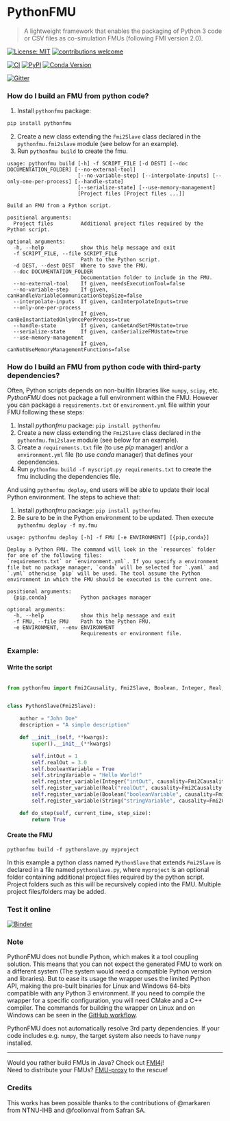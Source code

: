 # PythonFMU

> A lightweight framework that enables the packaging of Python 3 code or CSV files as co-simulation FMUs (following FMI version 2.0).

[![License: MIT](https://img.shields.io/badge/License-MIT-yellow.svg)](https://opensource.org/licenses/MIT)
[![contributions welcome](https://img.shields.io/badge/contributions-welcome-brightgreen.svg?style=flat)](https://github.com/NTNU-IHB/PythonFMU/issues)

[![CI](https://github.com/NTNU-IHB/PythonFMU/workflows/CI/badge.svg)](https://github.com/NTNU-IHB/PythonFMU/actions?query=workflow%3ACI)
[![PyPI](https://img.shields.io/pypi/v/pythonfmu)](https://pypi.org/project/pythonfmu/)
[![Conda Version](https://img.shields.io/conda/vn/conda-forge/pythonfmu.svg)](https://anaconda.org/conda-forge/pythonfmu)

[![Gitter](https://badges.gitter.im/NTNU-IHB/FMI4j.svg)](https://gitter.im/NTNU-IHB/PythonFMU?utm_source=badge&utm_medium=badge&utm_campaign=pr-badge)

### How do I build an FMU from python code?

1. Install `pythonfmu` package:

```bash
pip install pythonfmu
```

2. Create a new class extending the `Fmi2Slave` class declared in the `pythonfmu.fmi2slave` module (see below for an example).
3. Run `pythonfmu build` to create the fmu.

```
usage: pythonfmu build [-h] -f SCRIPT_FILE [-d DEST] [--doc DOCUMENTATION_FOLDER] [--no-external-tool]
                       [--no-variable-step] [--interpolate-inputs] [--only-one-per-process] [--handle-state]
                       [--serialize-state] [--use-memory-management]
                       [Project files [Project files ...]]

Build an FMU from a Python script.

positional arguments:
  Project files         Additional project files required by the Python script.

optional arguments:
  -h, --help            show this help message and exit
  -f SCRIPT_FILE, --file SCRIPT_FILE
                        Path to the Python script.
  -d DEST, --dest DEST  Where to save the FMU.
  --doc DOCUMENTATION_FOLDER
                        Documentation folder to include in the FMU.
  --no-external-tool    If given, needsExecutionTool=false
  --no-variable-step    If given, canHandleVariableCommunicationStepSize=false
  --interpolate-inputs  If given, canInterpolateInputs=true
  --only-one-per-process
                        If given, canBeInstantiatedOnlyOncePerProcess=true
  --handle-state        If given, canGetAndSetFMUstate=true
  --serialize-state     If given, canSerializeFMUstate=true
  --use-memory-management
                        If given, canNotUseMemoryManagementFunctions=false
```

### How do I build an FMU from python code with third-party dependencies?

Often, Python scripts depends on non-builtin libraries like `numpy`, `scipy`, etc.
_PythonFMU_ does not package a full environment within the FMU.
However you can package a `requirements.txt` or `environment.yml` file within your FMU following these steps:

1. Install _pythonfmu_ package: `pip install pythonfmu`
2. Create a new class extending the `Fmi2Slave` class declared in the `pythonfmu.fmi2slave` module (see below for an example).
3. Create a `requirements.txt` file (to use _pip_ manager) and/or a `environment.yml` file (to use _conda_ manager) that defines your dependencies.
4. Run `pythonfmu build -f myscript.py requirements.txt` to create the fmu including the dependencies file.

And using `pythonfmu deploy`, end users will be able to update their local Python environment. The steps to achieve that:

1. Install _pythonfmu_ package: `pip install pythonfmu`
2. Be sure to be in the Python environment to be updated. Then execute `pythonfmu deploy -f my.fmu`

```
usage: pythonfmu deploy [-h] -f FMU [-e ENVIRONMENT] [{pip,conda}]

Deploy a Python FMU. The command will look in the `resources` folder for one of the following files:
`requirements.txt` or `environment.yml`. If you specify a environment file but no package manager, `conda` will be selected for `.yaml` and `.yml` otherwise `pip` will be used. The tool assume the Python environment in which the FMU should be executed is the current one.

positional arguments:
  {pip,conda}           Python packages manager

optional arguments:
  -h, --help            show this help message and exit
  -f FMU, --file FMU    Path to the Python FMU.
  -e ENVIRONMENT, --env ENVIRONMENT
                        Requirements or environment file.
```

### Example:

#### Write the script

```python

from pythonfmu import Fmi2Causality, Fmi2Slave, Boolean, Integer, Real, String


class PythonSlave(Fmi2Slave):

    author = "John Doe"
    description = "A simple description"

    def __init__(self, **kwargs):
        super().__init__(**kwargs)

        self.intOut = 1
        self.realOut = 3.0
        self.booleanVariable = True
        self.stringVariable = "Hello World!"
        self.register_variable(Integer("intOut", causality=Fmi2Causality.output))
        self.register_variable(Real("realOut", causality=Fmi2Causality.output))
        self.register_variable(Boolean("booleanVariable", causality=Fmi2Causality.local))
        self.register_variable(String("stringVariable", causality=Fmi2Causality.local))

    def do_step(self, current_time, step_size):
        return True

```

#### Create the FMU

```
pythonfmu build -f pythonslave.py myproject
```

In this example a python class named `PythonSlave` that extends `Fmi2Slave` is declared in a file named `pythonslave.py`,
where `myproject` is an optional folder containing additional project files required by the python script.
Project folders such as this will be recursively copied into the FMU. Multiple project files/folders may be added.

### Test it online

[![Binder](https://mybinder.org/badge_logo.svg)](https://mybinder.org/v2/gh/NTNU-IHB/PythonFMU/master?urlpath=lab/tree/examples/demo.ipynb)

### Note

PythonFMU does not bundle Python, which makes it a tool coupling solution.
This means that you can not expect the generated FMU to work on a different system (The system would need a compatible Python version and libraries).
But to ease its usage the wrapper uses the limited Python API, making the pre-built binaries for Linux and Windows 64-bits
compatible with any Python 3 environment. If you need to compile the wrapper for a specific configuration,
you will need CMake and a C++ compiler. The commands for building the wrapper on Linux and on Windows can be seen in
the [GitHub workflow](./.github/workflows/main.yml).

PythonFMU does not automatically resolve 3rd party dependencies. If your code includes e.g. `numpy`, the target system also needs to have `numpy` installed.

---

Would you rather build FMUs in Java? Check out [FMI4j](https://github.com/NTNU-IHB/FMI4j)!  
Need to distribute your FMUs? [FMU-proxy](https://github.com/NTNU-IHB/FMU-proxy) to the rescue!

### Credits

This works has been possible thanks to the contributions of @markaren from NTNU-IHB and @fcollonval from Safran SA.
